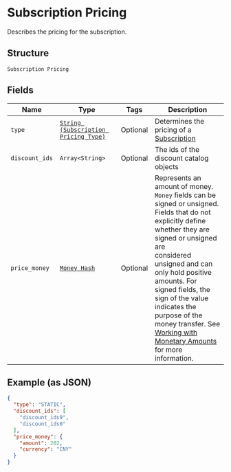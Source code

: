 
# Subscription Pricing

Describes the pricing for the subscription.

## Structure

`Subscription Pricing`

## Fields

| Name | Type | Tags | Description |
|  --- | --- | --- | --- |
| `type` | [`String (Subscription Pricing Type)`](../../doc/models/subscription-pricing-type.md) | Optional | Determines the pricing of a [Subscription](../../doc/models/subscription.md) |
| `discount_ids` | `Array<String>` | Optional | The ids of the discount catalog objects |
| `price_money` | [`Money Hash`](../../doc/models/money.md) | Optional | Represents an amount of money. `Money` fields can be signed or unsigned.<br>Fields that do not explicitly define whether they are signed or unsigned are<br>considered unsigned and can only hold positive amounts. For signed fields, the<br>sign of the value indicates the purpose of the money transfer. See<br>[Working with Monetary Amounts](https://developer.squareup.com/docs/build-basics/working-with-monetary-amounts)<br>for more information. |

## Example (as JSON)

```json
{
  "type": "STATIC",
  "discount_ids": [
    "discount_ids9",
    "discount_ids0"
  ],
  "price_money": {
    "amount": 202,
    "currency": "CNY"
  }
}
```

